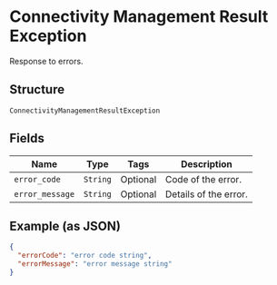 
# Connectivity Management Result Exception

Response to errors.

## Structure

`ConnectivityManagementResultException`

## Fields

| Name | Type | Tags | Description |
|  --- | --- | --- | --- |
| `error_code` | `String` | Optional | Code of the error. |
| `error_message` | `String` | Optional | Details of the error. |

## Example (as JSON)

```json
{
  "errorCode": "error code string",
  "errorMessage": "error message string"
}
```


